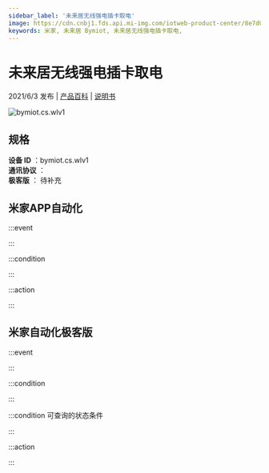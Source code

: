 ```yaml
---
sidebar_label: '未来居无线强电插卡取电'
image: https://cdn.cnbj1.fds.api.mi-img.com/iotweb-product-center/8e7d03651105cf79683c377e4dc933f9_插卡取电_168.png?GalaxyAccessKeyId=AKVGLQWBOVIRQ3XLEW&Expires=9223372036854775807&Signature=tb4Gyjm6Y3NuCIDPT9Ar+DUj9iY=
keywords: 米家, 未来居 Bymiot, 未来居无线强电插卡取电, 
---
```

# 未来居无线强电插卡取电

2021/6/3 发布 | [产品百科](https://home.mi.com/webapp/content/baike/product/index.html?model=bymiot.cs.wlv1/) | [说明书](https://home.mi.com/views/introduction.html?model=bymiot.cs.wlv1&region=cn)

![bymiot.cs.wlv1](https://cdn.cnbj1.fds.api.mi-img.com/iotweb-product-center/8e7d03651105cf79683c377e4dc933f9_插卡取电_168.png?GalaxyAccessKeyId=AKVGLQWBOVIRQ3XLEW&Expires=9223372036854775807&Signature=tb4Gyjm6Y3NuCIDPT9Ar+DUj9iY=)

## 规格  
> 
**设备 ID** ：bymiot.cs.wlv1  
**通讯协议** ：  
**极客版**  ： 待补充 


## 米家APP自动化  

:::event  

:::

:::condition  

:::

:::action   

:::

## 米家自动化极客版  

:::event  

:::

:::condition  

:::

:::condition 可查询的状态条件  

:::

:::action  

:::

        
